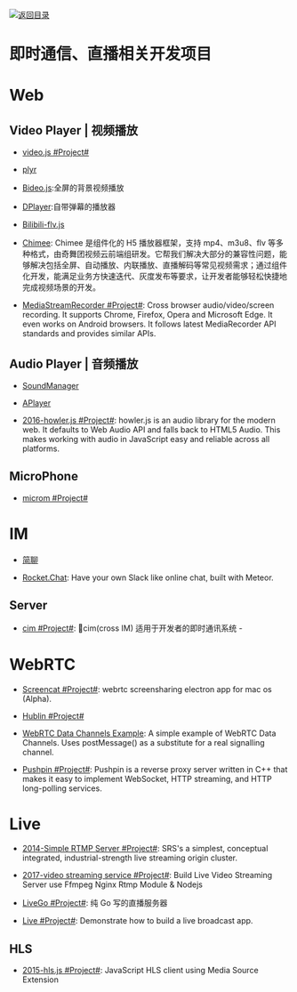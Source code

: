 [![返回目录](https://user-images.githubusercontent.com/5803001/38079637-ff0abcf0-3371-11e8-9b76-ad651620afc7.jpg)](https://github.com/wx-chevalier/Awesome-Lists)

# 即时通信、直播相关开发项目

# Web

## Video Player | 视频播放

- [video.js #Project#](https://github.com/videojs/video.js)

- [plyr](https://github.com/Selz/plyr)

- [Bideo.js](https://rishabhp.github.io/bideo.js/):全屏的背景视频播放

- [DPlayer](https://github.com/DIYgod/DPlayer):自带弹幕的播放器

- [Bilibili-flv.js](https://github.com/Bilibili/flv.js)

- [Chimee](http://chimee.org/): Chimee 是组件化的 H5 播放器框架，支持 mp4、m3u8、flv 等多种格式，由奇舞团视频云前端组研发。它帮我们解决大部分的兼容性问题，能够解决包括全屏、自动播放、内联播放、直播解码等常见视频需求；通过组件化开发，能满足业务方快速迭代、灰度发布等要求，让开发者能够轻松快捷地完成视频场景的开发。

* [MediaStreamRecorder #Project#](https://github.com/streamproc/MediaStreamRecorder): Cross browser audio/video/screen recording. It supports Chrome, Firefox, Opera and Microsoft Edge. It even works on Android browsers. It follows latest MediaRecorder API standards and provides similar APIs.

## Audio Player | 音频播放

- [SoundManager](http://www.schillmania.com/projects/soundmanager2/demo/template/)

- [APlayer](https://github.com/DIYgod/APlayer)

- [2016-howler.js #Project#](https://github.com/goldfire/howler.js): howler.js is an audio library for the modern web. It defaults to Web Audio API and falls back to HTML5 Audio. This makes working with audio in JavaScript easy and reliable across all platforms.

## MicroPhone

- [microm #Project#](https://github.com/zzarcon/microm)

# IM

- [简聊](https://github.com/jianliaoim/talk-os)

* [Rocket.Chat](https://github.com/RocketChat/Rocket.Chat): Have your own Slack like online chat, built with Meteor.

## Server 

- [cim #Project#](https://github.com/crossoverJie/cim): 📲cim(cross IM) 适用于开发者的即时通讯系统 -

# WebRTC

- [Screencat #Project#](https://github.com/maxogden/screencat): webrtc screensharing electron app for mac os (Alpha).

- [Hublin #Project#](https://github.com/linagora/hublin)

- [WebRTC Data Channels Example](https://parg.co/UsK): A simple example of WebRTC Data Channels. Uses postMessage() as a substitute for a real signalling channel.

* [Pushpin #Project#](https://github.com/fanout/pushpin): Pushpin is a reverse proxy server written in C++ that makes it easy to implement WebSocket, HTTP streaming, and HTTP long-polling services.

# Live

- [2014-Simple RTMP Server #Project#](https://github.com/ossrs/srs): SRS's a simplest, conceptual integrated, industrial-strength live streaming origin cluster.

- [2017-video streaming service #Project#](https://github.com/tabvn/video-streaming-service): Build Live Video Streaming Server use Ffmpeg Nginx Rtmp Module & Nodejs

- [LiveGo #Project#](https://github.com/gwuhaolin/livego): 纯 Go 写的直播服务器

- [Live #Project#](https://github.com/ltebean/Live): Demonstrate how to build a live broadcast app.

## HLS

- [2015-hls.js #Project#](https://github.com/video-dev/hls.js/): JavaScript HLS client using Media Source Extension
